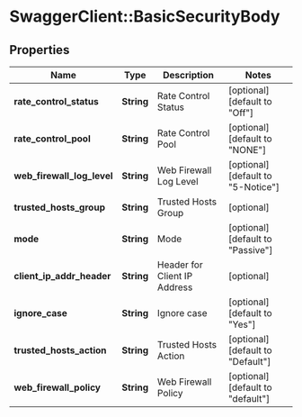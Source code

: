 # SwaggerClient::BasicSecurityBody

## Properties
Name | Type | Description | Notes
------------ | ------------- | ------------- | -------------
**rate_control_status** | **String** | Rate Control Status | [optional] [default to &quot;Off&quot;]
**rate_control_pool** | **String** | Rate Control Pool | [optional] [default to &quot;NONE&quot;]
**web_firewall_log_level** | **String** | Web Firewall Log Level | [optional] [default to &quot;5-Notice&quot;]
**trusted_hosts_group** | **String** | Trusted Hosts Group | [optional] 
**mode** | **String** | Mode | [optional] [default to &quot;Passive&quot;]
**client_ip_addr_header** | **String** | Header for Client IP Address | [optional] 
**ignore_case** | **String** | Ignore case | [optional] [default to &quot;Yes&quot;]
**trusted_hosts_action** | **String** | Trusted Hosts Action | [optional] [default to &quot;Default&quot;]
**web_firewall_policy** | **String** | Web Firewall Policy | [optional] [default to &quot;default&quot;]



